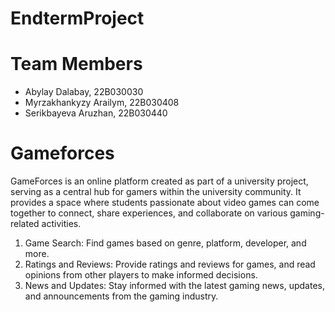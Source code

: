 # EndtermProject

# Team Members
- Abylay Dalabay, 22B030030
- Myrzakhankyzy Arailym, 22B030408
- Serikbayeva Aruzhan, 22B030440


# Gameforces
GameForces is an online platform created as part of a university project, serving as a central hub for gamers within the university community. It provides a space where students passionate about video games can come together to connect, share experiences, and collaborate on various gaming-related activities.

1) Game Search: Find games based on genre, platform, developer, and more.
2) Ratings and Reviews: Provide ratings and reviews for games, and read opinions from other players to make informed decisions.
3) News and Updates: Stay informed with the latest gaming news, updates, and announcements from the gaming industry.


